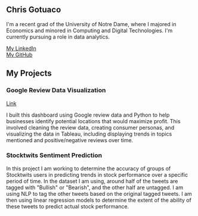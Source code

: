## Chris Gotuaco

I'm a recent grad of the University of Notre Dame, where I majored in Economics and minored in Computing and Digital Technologies. I'm currently pursuing a role in data analytics.

[My LinkedIn](https://www.linkedin.com/in/christopher-gotuaco/)  
[My GitHub](https://github.com/cgotuaco99)



## My Projects

### Google Review Data Visualization
[Link](https://public.tableau.com/app/profile/christopher.gotuaco#!/?newProfile=&activeTab=0)  

I built this dashboard using Google review data and Python to help businesses identify potential locations that would maximize profit. This involved cleaning the review data, creating consumer personas, and visualizing the data in Tableau, including displaying trends in topics mentioned and positive/negative reviews over time.


### Stocktwits Sentiment Prediction
In this project I am working to determine the accuracy of groups of Stocktwits users in predicting trends in stock performance over a specific period of time. In the dataset I am using, around half of the tweets are tagged with "Bullish" or "Bearish", and the other half are untagged. I am using NLP to tag the other tweets based on the original tagged tweets. I am then using linear regression models to determine the extent of the ability of these tweets to predict actual stock performance.


